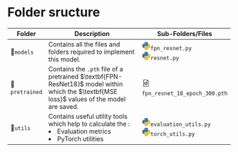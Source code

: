 # Folder sructure

<table>
  <thead>
    <tr>
      <th width="15%">Folder</th>
      <th>Description</th>
      <th width="30%">Sub-Folders/Files</th>
    </tr>
  </thead>
  <tbody>
    <tr>
      <td>📁<code>models</code></td>
      <td>Contains all the files and folders required to implement this model.</td>
      <td>
      <img src="/img/icon_python.png" width="10%"><code>fpn_resnet.py</code>
      <br>
      <img src="/img/icon_python.png" width="10%"><code>resnet.py</code>
      </td>
    </tr>
    <tr>
      <td>📁<code>pretrained</code></td>
      <td>Contains the <code>.pth</code> file of a pretrained $\textbf{FPN-ResNet18}$ model within which the $\textbf{MSE loss}$ values of the model are saved.
      </td>
      <td>
        <img src="/img/icon_file_config.png" width="10%"><code>fpn_resnet_18_epoch_300.pth</code>
      </td>
    </tr>
    <tr>
      <td>📁<code>utils</code></td>
      <td>Contains useful utility tools which help to calculate the :
        <li> Evaluation metrics
        <li> PyTorch utilities
      </td>
      <td>
      <img src="/img/icon_python.png" width="10%"><code>evaluation_utils.py</code>
      <br>
      <img src="/img/icon_python.png" width="10%"><code>torch_utils.py</code>
      </td>
    </tr>
  </tbody>
</table>



